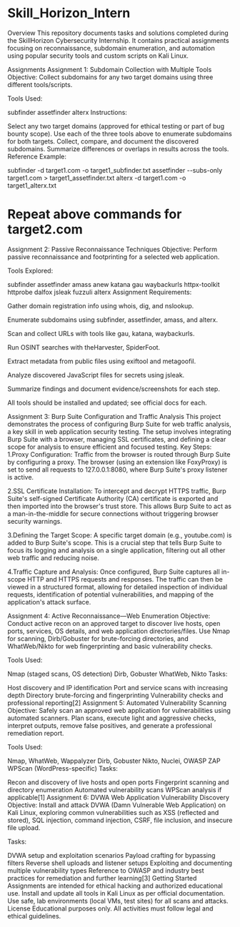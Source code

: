 # Skill_Horizon_Intern
Overview
This repository documents tasks and solutions completed during the SkillHorizon Cybersecurity Internship. It contains practical assignments focusing on reconnaissance, subdomain enumeration, and automation using popular security tools and custom scripts on Kali Linux.

Assignments
Assignment 1: Subdomain Collection with Multiple Tools
Objective:
Collect subdomains for any two target domains using three different tools/scripts.

Tools Used:

subfinder
assetfinder
alterx
Instructions:

Select any two target domains (approved for ethical testing or part of bug bounty scope).
Use each of the three tools above to enumerate subdomains for both targets.
Collect, compare, and document the discovered subdomains.
Summarize differences or overlaps in results across the tools.
Reference Example:

subfinder -d target1.com -o target1_subfinder.txt
assetfinder --subs-only target1.com > target1_assetfinder.txt
alterx -d target1.com -o target1_alterx.txt
# Repeat above commands for target2.com
Assignment 2: Passive Reconnaissance Techniques
Objective:
Perform passive reconnaissance and footprinting for a selected web application.

Tools Explored:

subfinder
assetfinder
amass
anew
katana
gau
waybackurls
httpx-toolkit
httprobe
dalfox
jsleak
fuzzuli
alterx
Assignment Requirements:

Gather domain registration info using whois, dig, and nslookup.

Enumerate subdomains using subfinder, assetfinder, amass, and alterx.

Scan and collect URLs with tools like gau, katana, waybackurls.

Run OSINT searches with theHarvester, SpiderFoot.

Extract metadata from public files using exiftool and metagoofil.

Analyze discovered JavaScript files for secrets using jsleak.

Summarize findings and document evidence/screenshots for each step.

All tools should be installed and updated; see official docs for each.

Assignment 3: Burp Suite Configuration and Traffic Analysis
This project demonstrates the process of configuring Burp Suite for web traffic analysis, a key skill in web application security testing. The setup involves integrating Burp Suite with a browser, managing SSL certificates, and defining a clear scope for analysis to ensure efficient and focused testing. Key Steps: 1.Proxy Configuration: Traffic from the browser is routed through Burp Suite by configuring a proxy. The browser (using an extension like FoxyProxy) is set to send all requests to 127.0.0.1:8080, where Burp Suite's proxy listener is active.

2.SSL Certificate Installation: To intercept and decrypt HTTPS traffic, Burp Suite's self-signed Certificate Authority (CA) certificate is exported and then imported into the browser's trust store. This allows Burp Suite to act as a man-in-the-middle for secure connections without triggering browser security warnings.

3.Defining the Target Scope: A specific target domain (e.g., youtube.com) is added to Burp Suite's scope. This is a crucial step that tells Burp Suite to focus its logging and analysis on a single application, filtering out all other web traffic and reducing noise.

4.Traffic Capture and Analysis: Once configured, Burp Suite captures all in-scope HTTP and HTTPS requests and responses. The traffic can then be viewed in a structured format, allowing for detailed inspection of individual requests, identification of potential vulnerabilities, and mapping of the application's attack surface.

Assignment 4: Active Reconnaissance—Web Enumeration
Objective:
Conduct active recon on an approved target to discover live hosts, open ports, services, OS details, and web application directories/files. Use Nmap for scanning, Dirb/Gobuster for brute-forcing directories, and WhatWeb/Nikto for web fingerprinting and basic vulnerability checks.

Tools Used:

Nmap (staged scans, OS detection)
Dirb, Gobuster
WhatWeb, Nikto
Tasks:

Host discovery and IP identification
Port and service scans with increasing depth
Directory brute-forcing and fingerprinting
Vulnerability checks and professional reporting[2]
Assignment 5: Automated Vulnerability Scanning
Objective:
Safely scan an approved web application for vulnerabilities using automated scanners. Plan scans, execute light and aggressive checks, interpret outputs, remove false positives, and generate a professional remediation report.

Tools Used:

Nmap, WhatWeb, Wappalyzer
Dirb, Gobuster
Nikto, Nuclei, OWASP ZAP
WPScan (WordPress-specific)
Tasks:

Recon and discovery of live hosts and open ports
Fingerprint scanning and directory enumeration
Automated vulnerability scans
WPScan analysis if applicable[1]
Assignment 6: DVWA Web Application Vulnerability Discovery
Objective:
Install and attack DVWA (Damn Vulnerable Web Application) on Kali Linux, exploring common vulnerabilities such as XSS (reflected and stored), SQL injection, command injection, CSRF, file inclusion, and insecure file upload.

Tasks:

DVWA setup and exploitation scenarios
Payload crafting for bypassing filters
Reverse shell uploads and listener setups
Exploiting and documenting multiple vulnerability types
Reference to OWASP and industry best practices for remediation and further learning[3]
Getting Started
Assignments are intended for ethical hacking and authorized educational use.
Install and update all tools in Kali Linux as per official documentation.
Use safe, lab environments (local VMs, test sites) for all scans and attacks.
License
Educational purposes only. All activities must follow legal and ethical guidelines.
